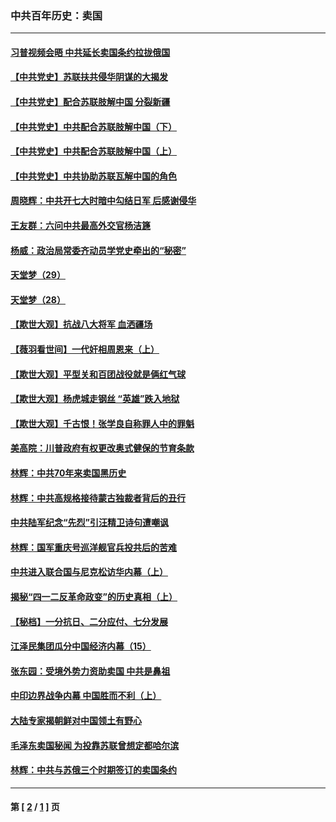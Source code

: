 ### 中共百年历史：卖国
---
#### [习普视频会晤 中共延长卖国条约拉拢俄国](../../pages/nf1176117/n13060971.md?08150430) 
#### [【中共党史】苏联扶共侵华阴谋的大揭发](../../pages/nf1176117/n13056050.md?08150430) 
#### [【中共党史】配合苏联肢解中国 分裂新疆](../../pages/nf1176117/n13040700.md?08150430) 
#### [【中共党史】中共配合苏联肢解中国（下）](../../pages/nf1176117/n13035660.md?08150430) 
#### [【中共党史】中共配合苏联肢解中国（上）](../../pages/nf1176117/n13030262.md?08150430) 
#### [【中共党史】中共协助苏联瓦解中国的角色](../../pages/nf1176117/n13018109.md?08150430) 
#### [周晓辉：中共开七大时暗中勾结日军 后感谢侵华](../../pages/nf1176117/n12921960.md?08150430) 
#### [王友群：六问中共最高外交官杨洁篪](../../pages/nf1176117/n12836495.md?08150430) 
#### [杨威：政治局常委齐动员学党史牵出的“秘密”](../../pages/nf1176117/n12764642.md?08150430) 
#### [天堂梦（29）](../../pages/nf1176117/n12408465.md?08150430) 
#### [天堂梦（28）](../../pages/nf1176117/n12408309.md?08150430) 
#### [【欺世大观】抗战八大将军 血洒疆场](../../pages/nf1176117/n12357044.md?08150430) 
#### [【薇羽看世间】一代奸相周恩来（上）](../../pages/nf1176117/n12401109.md?08150430) 
#### [【欺世大观】平型关和百团战役就是俩红气球](../../pages/nf1176117/n12359157.md?08150430) 
#### [【欺世大观】杨虎城走钢丝 “英雄”跌入地狱](../../pages/nf1176117/n12358840.md?08150430) 
#### [【欺世大观】千古恨！张学良自称罪人中的罪魁](../../pages/nf1176117/n12358629.md?08150430) 
#### [美高院：川普政府有权更改奥式健保的节育条款](../../pages/nf1176117/n12242171.md?08150430) 
#### [林辉：中共70年来卖国黑历史](../../pages/nf1176117/n11552181.md?08150430) 
#### [林辉：中共高规格接待蒙古独裁者背后的丑行](../../pages/nf1176117/n11225005.md?08150430) 
#### [中共陆军纪念“先烈”引汪精卫诗句遭嘲讽](../../pages/nf1176117/n11153345.md?08150430) 
#### [林辉：国军重庆号巡洋舰官兵投共后的苦难](../../pages/nf1176117/n10997801.md?08150430) 
#### [中共进入联合国与尼克松访华内幕（上）](../../pages/nf1176117/n10138788.md?08150430) 
#### [揭秘“四一二反革命政变”的历史真相（上）](../../pages/nf1176117/n9996650.md?08150430) 
#### [【秘档】一分抗日、二分应付、七分发展](../../pages/nf1176117/n9331484.md?08150430) 
#### [江泽民集团瓜分中国经济内幕（15）](../../pages/nf1176117/n9268584.md?08150430) 
#### [张东园：受境外势力资助卖国 中共是鼻祖](../../pages/nf1176117/n9272480.md?08150430) 
#### [中印边界战争内幕 中国胜而不利（上）](../../pages/nf1176117/n9252458.md?08150430) 
#### [大陆专家揭朝鲜对中国领土有野心](../../pages/nf1176117/n9074056.md?08150430) 
#### [毛泽东卖国秘闻 为投靠苏联曾想定都哈尔滨](../../pages/nf1176117/n9058631.md?08150430) 
#### [林辉：中共与苏俄三个时期签订的卖国条约](../../pages/nf1176117/n9036062.md?08150430) 

---
#### 第 [ [2](./2.md?08150430) / [1](./1.md?08150430) ] 页
